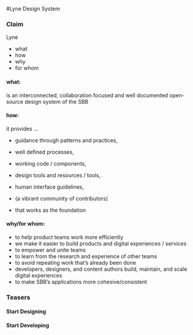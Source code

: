 #Lyne Design System


### Claim
Lyne

* what
* how
* why
* for whom

#### what:
is an interconnected, collaboration focused and well documented open-source design system of the SBB

#### how:
it provides ...

* guidance through patterns and practices,
* well defined processes,
* working code / components,
* design tools and resources / tools,
* human interface guidelines,
* (a vibrant community of contributors)

* that works as the foundation

#### why/for whom:
* to help product teams work more efficiently
* we make it easier to build products and digital experiences / services
* to empower and unite teams
* to learn from the research and experience of other teams
* to avoid repeating work that’s already been done
* developers, designers, and content authors build, maintain, and scale digital experiences
* to make SBB’s applications more cohesive/consistent


### Teasers

#### Start Designing

#### Start Developing
